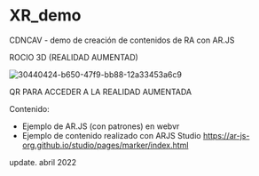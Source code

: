 # XR_demo
CDNCAV - demo de creación de contenidos de RA con AR.JS


ROCIO 3D (REALIDAD AUMENTAD) 

![30440424-b650-47f9-bb88-12a33453a6c9](https://user-images.githubusercontent.com/101641555/169080130-864e4ad7-1fcf-4929-81cb-10e1c26da1bc.png)


QR PARA ACCEDER A LA REALIDAD AUMENTADA 



Contenido: 
- Ejemplo de AR.JS (con patrones) en webvr 
- Ejemplo de contenido realizado con ARJS Studio https://ar-js-org.github.io/studio/pages/marker/index.html  


update. abril 2022
